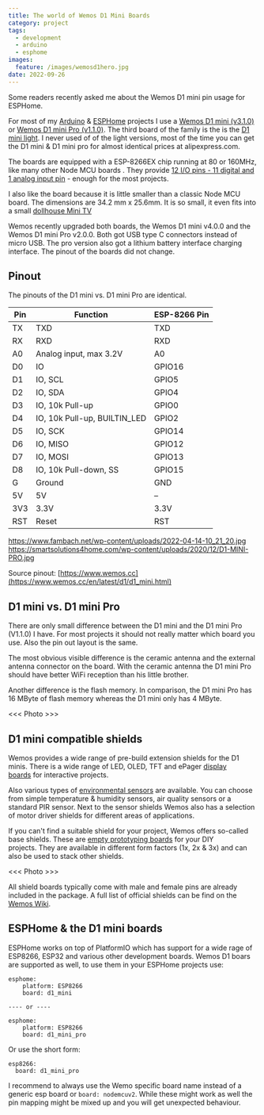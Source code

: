 ```yaml
---
title: The world of Wemos D1 Mini Boards
category: project
tags:
  - development
  - arduino
  - esphome
images:
  feature: /images/wemosd1hero.jpg
date: 2022-09-26
---
```

Some readers recently asked me about the Wemos D1 mini pin usage for ESPHome. 

For most of my [Arduino](/tags/arduino/) & [ESPHome](/tags/esphome/) projects I use a [Wemos D1 mini (v3.1.0)](https://www.wemos.cc/en/latest/d1/d1_mini_3.1.0.html) or [Wemos D1 mini Pro (v1.1.0)](https://www.wemos.cc/en/latest/d1/d1_mini_pro.html). The third board of the family is the is the [D1 mini light](https://www.wemos.cc/en/latest/d1/d1_mini_lite.html). I never used of of the light versions, most of the time you can get the D1 mini & D1 mini pro for almost identical prices at alipexpress.com.

The boards are equipped with a ESP-8266EX chip running at 80 or 160MHz, like many other Node MCU boards . They provide [12 I/O pins - 11 digital and 1 analog input pin](#pinout) - enough for the most projects.

I also like the board because it is little smaller than a classic Node MCU board. The dimensions are 34.2 mm x 25.6mm. It is so small, it even fits into a small [dollhouse Mini TV](/mini-tv/)

Wemos recently upgraded both boards, the Wemos D1 mini v4.0.0 and the Wemos D1 mini Pro v2.0.0. Both got USB type C connectors instead of micro USB. The pro version also got a lithium battery interface charging interface. The pinout of the boards did not change.

## Pinout

The pinouts of the D1 mini vs. D1 mini Pro are identical.

| **Pin** | **Function**                 | **ESP-8266 Pin** |
| ------- | ---------------------------- | ---------------- |
| TX      | TXD                          | TXD              |
| RX      | RXD                          | RXD              |
| A0      | Analog input, max 3.2V       | A0               |
| D0      | IO                           | GPIO16           |
| D1      | IO, SCL                      | GPIO5            |
| D2      | IO, SDA                      | GPIO4            |
| D3      | IO, 10k Pull-up              | GPIO0            |
| D4      | IO, 10k Pull-up, BUILTIN_LED | GPIO2            |
| D5      | IO, SCK                      | GPIO14           |
| D6      | IO, MISO                     | GPIO12           |
| D7      | IO, MOSI                     | GPIO13           |
| D8      | IO, 10k Pull-down, SS        | GPIO15           |
| G       | Ground                       | GND              |
| 5V      | 5V                           | –                |
| 3V3     | 3.3V                         | 3.3V             |
| RST     | Reset                        | RST              |

https://www.fambach.net/wp-content/uploads/2022-04-14-10_21_20.jpg
https://smartsolutions4home.com/wp-content/uploads/2020/12/D1-MINI-PRO.jpg

Source pinout: [https://www.wemos.cc](https://www.wemos.cc/en/latest/d1/d1_mini.html)

## D1 mini vs. D1 mini Pro

There are only small difference between the D1 mini and the D1 mini Pro (V1.1.0) I have. For most projects it should not really matter which board you use. Also the pin out layout is the same.

The most obvious visible difference is the ceramic antenna and the external antenna connector on the board. With the ceramic antenna the D1 mini Pro should have better WiFi reception than his little brother.

Another difference is the flash memory. In comparison, the D1 mini Pro has 16 MByte of flash memory whereas the D1 mini only has 4 MByte.

<<< Photo >>>

## D1 mini compatible shields

Wemos provides a wide range of pre-build extension shields for the D1 minis. There is a wide range of LED, OLED, TFT and ePager [display boards](https://www.wemos.cc/en/latest/d1_mini_shield/index.html#display-interactive-shields) for interactive projects.

Also various types of [environmental sensors](https://www.wemos.cc/en/latest/d1_mini_shield/index.html#environment-shields) are available. You can choose from simple temperature & humidity sensors, air quality sensors or a standard PIR sensor. Next to the sensor shields Wemos also has a selection of motor driver shields for different areas of applications.

If you can't find a suitable shield for your project, Wemos offers so-called base shields. These are [empty prototyping boards](https://www.wemos.cc/en/latest/d1_mini_shield/index.html#others) for your DIY projects. They are available in different form factors (1x, 2x & 3x) and can also be used to stack other shields.

<<< Photo >>>

All shield boards typically come with male and female pins are already included in the package. A full list of official shields can be find on the [Wemos Wiki](https://www.wemos.cc/en/latest/d1_mini_shield/index.html).

## ESPHome & the D1 mini boards

ESPHome works on top of PlatformIO which has support for a wide rage of ESP8266, ESP32 and various other development boards. Wemos D1 boars are supported as well, to use them in your ESPHome projects use:

```
esphome:
	platform: ESP8266
	board: d1_mini

---- or ----

esphome:
	platform: ESP8266
	board: d1_mini_pro
```

Or use the short form:

```
esp8266:
  board: d1_mini_pro
```

I recommend to always use the Wemo specific board name instead of a generic esp board or `board: nodemcuv2`. While these might work as well the pin mapping might be mixed up and you will get unexpected behaviour.